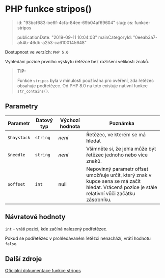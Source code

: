 PHP funkce stripos()
====================

> id: "93bcf683-be6f-4cfa-84ee-69b04af69604"
> slug:
> 	cs: funkce-stripos
>
> publicationDate: "2019-09-11 10:04:03"
> mainCategoryId: "0eeab3a7-a54b-46db-a253-ca6100145648"

Dostupnost ve verzích: `PHP 5.0`

Vyhledání pozice prvního výskytu řetězce bez rozlišení velikosti znaků.

> **TIP:**
>
> Funkce `stripos` byla v minulosti používána pro ověření, zda řetězec obsahuje podřetězec.
> Od PHP 8.0 na toto existuje nativní funkce `str_contains()`.

Parametry
--------------

| Parametr | Datový typ | Výchozí hodnota | Poznámka |
|-----|-----|-----|-----|
| `$haystack` | `string` | *není* | Řetězec, ve kterém se má hledat |
| `$needle` | `string` | *není* | Všimněte si, že jehla může být řetězec jednoho nebo více znaků. |
| `$offset` | `int` | null | Nepovinný parametr offset umožňuje určit, který znak v kupce sena se má začít hledat. Vrácená pozice je stále relativní vůči začátku zásobníku. |


Návratové hodnoty
----------------

`int` - vrátí pozici, kde začíná nalezený podřetězec.

Pokud se podřetězec v prohledávaném řetězci nenachází, vrátí hodnotu `false`.

Další zdroje
------------

[Oficiální dokumentace funkce stripos](https://www.php.net/manual/en/function.stripos.php)
